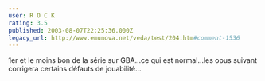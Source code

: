 ```yaml
---
user: R O C K
rating: 3.5
published: 2003-08-07T22:25:36.000Z
legacy_url: http://www.emunova.net/veda/test/204.htm#comment-1536
---
```

1er et le moins bon de la série sur GBA...ce qui est normal...les opus suivant corrigera certains défauts de jouabilité...